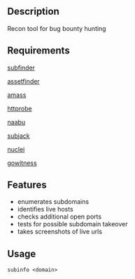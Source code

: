<h2>Description</h2>

Recon tool for bug bounty hunting

<h2>Requirements</h2>

[subfinder](https://github.com/projectdiscovery/subfinder)

[assetfinder](https://github.com/tomnomnom/assetfinder)

[amass](https://github.com/OWASP/Amass)

[httprobe](https://github.com/tomnomnom/httprobe)

[naabu](https://github.com/projectdiscovery/naabu)

[subjack](https://github.com/haccer/subjack)

[nuclei](https://github.com/projectdiscovery/nuclei)

[gowitness](https://github.com/sensepost/gowitness)

<h2>Features</h2>

- enumerates subdomains
- identifies live hosts
- checks additional open ports
- tests for possible subdomain takeover 
- takes screenshots of live urls

<h2>Usage</h2>

`subinfo <domain>`
